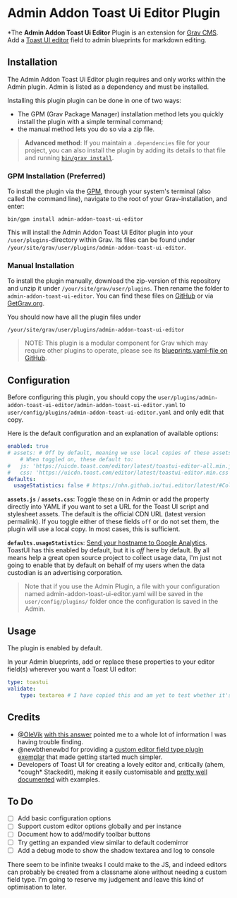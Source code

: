 # Admin Addon Toast Ui Editor Plugin

*The **Admin Addon Toast Ui Editor** Plugin is an extension for [Grav CMS](https://github.com/getgrav/grav). Add a [Toast UI editor](https://ui.toast.com/tui-editor) field to admin blueprints for markdown editing.

## Installation

The Admin Addon Toast Ui Editor plugin requires and only works within the Admin plugin. Admin is listed as a dependency and must be installed.

Installing this plugin plugin can be done in one of two ways:

* The GPM (Grav Package Manager) installation method lets you quickly install the plugin with a simple terminal command;
* the manual method lets you do so via a zip file.

> **Advanced method**: If you maintain a `.dependencies` file for your project, you can also install the plugin by adding its details to that file and running [`bin/grav install`](https://learn.getgrav.org/cli-console/grav-cli#install).

### GPM Installation (Preferred)

To install the plugin via the [GPM](https://learn.getgrav.org/cli-console/grav-cli-gpm), through your system's terminal (also called the command line), navigate to the root of your Grav-installation, and enter:

    bin/gpm install admin-addon-toast-ui-editor

This will install the Admin Addon Toast Ui Editor plugin into your `/user/plugins`-directory within Grav. Its files can be found under `/your/site/grav/user/plugins/admin-addon-toast-ui-editor`.

### Manual Installation

To install the plugin manually, download the zip-version of this repository and unzip it under `/your/site/grav/user/plugins`. Then rename the folder to `admin-addon-toast-ui-editor`. You can find these files on [GitHub](https://github.com/hughbris/grav-plugin-admin-addon-toast-ui-editor) or via [GetGrav.org](https://getgrav.org/downloads/plugins).

You should now have all the plugin files under

    /your/site/grav/user/plugins/admin-addon-toast-ui-editor
	
> NOTE: This plugin is a modular component for Grav which may require other plugins to operate, please see its [blueprints.yaml-file on GitHub](https://github.com/hughbris/grav-plugin-admin-addon-toast-ui-editor/blob/main/blueprints.yaml).

## Configuration

Before configuring this plugin, you should copy the `user/plugins/admin-addon-toast-ui-editor/admin-addon-toast-ui-editor.yaml` to `user/config/plugins/admin-addon-toast-ui-editor.yaml` and only edit that copy.

Here is the default configuration and an explanation of available options:

```yaml
enabled: true
# assets: # Off by default, meaning we use local copies of these assets.
    # When toggled on, these default to:
#   js: 'https://uicdn.toast.com/editor/latest/toastui-editor-all.min.js'
#   css: 'https://uicdn.toast.com/editor/latest/toastui-editor.min.css'
defaults:
  usageStatistics: false # https://nhn.github.io/tui.editor/latest/#Collect-statistics-on-the-use-of-open-source
```

**`assets.js`** / **`assets.css`**: Toggle these on in Admin or add the property directly into YAML if you want to set a URL for the Toast UI script and stylesheet assets. The default is the official CDN URL (latest version permalink). If you toggle either of these fields `off` or do not set them, the plugin will use a local copy. In most cases, this is sufficient.

**`defaults.usageStatistics`**: [Send your hostname to Google Analytics](https://nhn.github.io/tui.editor/latest/#Collect-statistics-on-the-use-of-open-source). ToastUI has this enabled by default, but it is _off_ here by default. By all means help a great open source project to collect usage data, I'm just not going to enable that by default on behalf of my users when the data custodian is an advertising corporation.

> Note that if you use the Admin Plugin, a file with your configuration named admin-addon-toast-ui-editor.yaml will be saved in the `user/config/plugins/` folder once the configuration is saved in the Admin.

## Usage

The plugin is enabled by default.

In your Admin blueprints, add or replace these properties to your editor field(s) wherever you want a Toast UI editor:

```yaml
type: toastui
validate:
    type: textarea # I have copied this and am yet to test whether it's actually important
```

## Credits

* [@OleVik](https://github.com/OleVik) [with this answer](https://github.com/getgrav/grav/issues/1438#issuecomment-295670646) pointed me to a whole lot of information I was having trouble finding.
* @newbthenewbd for providing a [custom editor field type plugin exemplar](https://github.com/newbthenewbd/grav-plugin-tinymce-editor) that made getting started much simpler.
* Developers of Toast UI for creating a lovely editor and, critically (ahem, \*cough\* Stackedit), making it easily customisable and [pretty well documented](https://nhn.github.io/tui.editor/latest/) with examples.

## To Do

- [ ] Add basic configuration options
- [ ] Support custom editor options globally and per instance
- [ ] Document how to add/modify toolbar buttons
- [ ] Try getting an expanded view similar to default codemirror
- [ ] Add a debug mode to show the shadow textarea and log to console

There seem to be infinite tweaks I could make to the JS, and indeed editors can probably be created from a classname alone without needing a custom field type. I'm going to reserve my judgement and leave this kind of optimisation to later.
